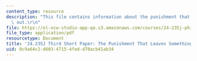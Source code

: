 ```yaml
---
content_type: resource
description: "This file contains information about the punishment that leaves something\
  \ out.\r\n"
file: https://ol-ocw-studio-app-qa.s3.amazonaws.com/courses/24-235j-philosophy-of-law-spring-2012/0c9a64c2d60347154fedd70acb41ab34_MIT24_235JS12_Punishment.pdf
file_type: application/pdf
resourcetype: Document
title: '24.235J Third Short Paper: The Punishment That Leaves Something Out'
uid: 0c9a64c2-d603-4715-4fed-d70acb41ab34
---
```


